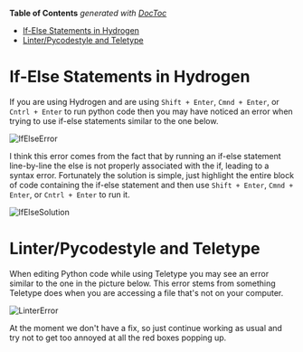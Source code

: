 <!-- START doctoc generated TOC please keep comment here to allow auto update -->
<!-- DON'T EDIT THIS SECTION, INSTEAD RE-RUN doctoc TO UPDATE -->
**Table of Contents**  *generated with [DocToc](https://github.com/thlorenz/doctoc)*

- [If-Else Statements in Hydrogen](#if-else-statements-in-hydrogen)
- [Linter/Pycodestyle and Teletype](#linterpycodestyle-and-teletype)

<!-- END doctoc generated TOC please keep comment here to allow auto update -->

# If-Else Statements in Hydrogen
If you are using Hydrogen and are using `Shift + Enter`, `Cmnd + Enter`, or `Cntrl + Enter` to run python code then you may have noticed an error when trying to use if-else statements similar to the one below.

![IfElseError](https://github.com/AguaClara/aguaclara_tutorial/wiki/Images/IfElse1.png)

I think this error comes from the fact that by running an if-else statement line-by-line the else is not properly associated with the if, leading to a syntax error. Fortunately the solution is simple, just highlight the entire block of code containing the if-else statement and then use `Shift + Enter`, `Cmnd + Enter`, or `Cntrl + Enter` to run it.

![IfElseSolution](https://github.com/AguaClara/aguaclara_tutorial/wiki/Images/IfElse2.png)

# Linter/Pycodestyle and Teletype
When editing Python code while using Teletype you may see an error similar to the one in the picture below. This error stems from something Teletype does when you are accessing a file that's not on your computer.

![LinterError](https://github.com/AguaClara/aguaclara_tutorial/wiki/Images/LinterError.png)

At the moment we don't have a fix, so just continue working as usual and try not to get too annoyed at all the red boxes popping up.
